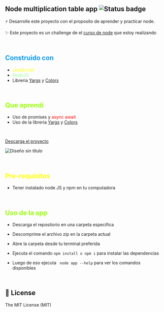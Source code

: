 ## Node multiplication table app ![Status badge](https://img.shields.io/badge/status-Finished-green)


⚡️ Desarrolle este proyecto con el proposito de aprender y practicar node.

✨ Este proyecto es un challenge de el [curso de node](https://www.udemy.com/course/node-de-cero-a-experto/) que estoy realizando

&nbsp;

## <span style="color:#09e; font-weight:bold;">Construido con</span>


- <span style="color:#ff0;">JavaScript</span>
- <span style="color:#9f9">NodeJS</span>
- Libreria [Yargs](https://yargs.js.org/) y [Colors](https://github.com/Marak/colors.js)
 
&nbsp; 

## <span style="color:#9f0; font-weight:bold;">Que aprendí</span>


- Uso de <span style="color:#f0s0;">promises</span> y <span style="color:#f00;">async await</span>
- Uso de la libreria [Yargs](https://yargs.js.org/) y [Colors](https://github.com/Marak/colors.js) 

&nbsp;

[Descarga el proyecto](https://github.com/DaveAdbeel/App_tabla_multiplicar_NodeJS/archive/refs/heads/master.zip)

![Diseño sin título](https://user-images.githubusercontent.com/91069463/175447653-b8c97730-3e34-4ee6-9beb-00ef28494d34.PNG)

&nbsp;

## <span style="color:#ff0; font-weight:bold;">Pre-requisitos</span>

- Tener instalado node JS y npm en tu computadora

&nbsp;

## <span style="color:#9f0; font-weight:bold;">Uso de la app</span>

- Descarga el repositorio en una carpeta especifica

- Descomprime el archivo zip en la carpeta actual

- Abre la carpeta desde tu terminal preferida

- Ejecuta el comando <code>npm install o npm i</code> para instalar las dependencias


- Luego de eso ejecuta <code> node app --help</code>  para ver los comandos disponibles
  
&nbsp;

## 🧾 License
The MIT License (MIT)
